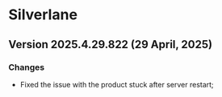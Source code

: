 # Silverlane
## Version 2025.4.29.822 (29 April, 2025)
### Changes
* Fixed the issue with the product stuck after server restart;
